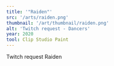 ```yaml
---
title: '"Raiden"'
src: '/arts/raiden.png'
thumbnail: '/art/thumbnail/raiden.png'
alt: 'Twitch request - Dancers'
year: 2020
tool: Clip Studio Paint
---
```


Twitch request Raiden
